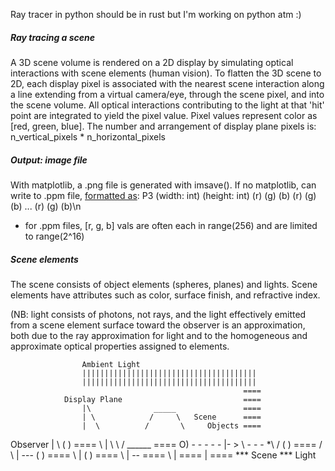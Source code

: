 Ray tracer
in python
should be in rust 
but I'm working on python atm
:)

##### Ray tracing a scene
A 3D scene volume is rendered on a 2D display by simulating optical interactions with scene elements (human vision).
To flatten the 3D scene to 2D, each display pixel is associated with the nearest scene interaction along a line extending from a virtual camera/eye, through the scene pixel, and into the scene volume. All optical interactions contributing to the light at that 'hit' point are integrated to yield the pixel value. Pixel values represent color as [red, green, blue]. The number and arrangement of display plane pixels is:
n_vertical_pixels * n_horizontal_pixels

##### Output: image file
With matplotlib, a .png file is generated with imsave().
If no matplotlib, can write to .ppm file, [formatted as](http://netpbm.sourceforge.net/doc/ppm.html):
P3 (width: int) (height: int) (r) (g) (b) (r) (g) (b) ... (r) (g) (b)\n
- for .ppm files, [r, g, b] vals are often each in range(256) and are limited to range(2^16)

##### Scene elements
The scene consists of object elements (spheres, planes) and lights. Scene elements have attributes such as color, surface finish, and refractive index.

(NB: light consists of photons, not rays, and the light effectively emitted from a scene element surface toward the observer is an approximation, both due to the ray approximation for light and to the homogeneous and approximate optical properties assigned to elements.

                    Ambient Light
                    |||||||||||||||||||||||||||||||||||||||
                    |||||||||||||||||||||||||||||||||||||||
                                                        ====
                Display Plane                           ====
                    |\              _____               ====
                    | \            /     \   Scene      ====
                    |  \          /       \     Objects ====
Observer            |   \        (         )            ====
       \            |    \        \       /     ______  ====
       O) - - - - - |- >  \ - - - *\     /     (      ) ====
       /             \    |          ---        (    )  ====
                      \   |                      (  )   ====
                       \  |                       --    ====
                        \ |                             ====
                         \|                             ====
                                      ***   Scene
                                      ***   Light
